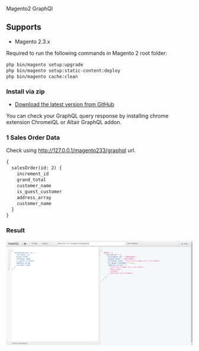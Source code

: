 Magento2 GraphQl

## Supports


- Magento 2.3.x

Required to run the following commands in Magento 2 root folder:

```
php bin/magento setup:upgrade
php bin/magento setup:static-content:deploy
php bin/magento cache:clean
```

### Install via zip

* [Download the latest version from GitHub](https://github.com/vrajeshkpatel/magento2-graphql)

You can check your GraphQL query response by installing chrome extension ChromeiQL or Altair GraphQL addon.

### 1 Sales Order Data

Check using http://127.0.0.1/magento233/graphql url. 

```
{
  salesOrder(id: 2) {
    increment_id
    grand_total
    customer_name
    is_guest_customer	    
    address_array
    customer_name
  }
}
```
### Result 
![Sales_Order](V4U/GraphQl/docs/SalesOrderResults.png)

